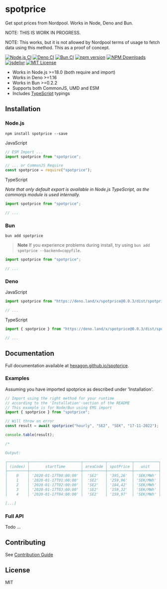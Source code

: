 # spotprice

Get spot prices from Nordpool. Works in Node, Deno and Bun.

NOTE: THIS IS WORK IN PROGRESS.

NOTE: This works, but it is not allowed by Nordpool terms of usage to fetch data using this method. This as a proof of concept.

[![Node.js CI](https://github.com/Hexagon/spotprice/actions/workflows/node.js.yml/badge.svg)](https://github.com/Hexagon/spotprice/actions/workflows/node.js.yml) [![Deno CI](https://github.com/Hexagon/spotprice/actions/workflows/deno.yml/badge.svg)](https://github.com/Hexagon/spotprice/actions/workflows/deno.yml) [![Bun CI](https://github.com/Hexagon/spotprice/actions/workflows/bun.yaml/badge.svg)](https://github.com/Hexagon/spotprice/actions/workflows/bun.yaml)
[![npm version](https://badge.fury.io/js/spotprice.svg)](https://badge.fury.io/js/spotprice) [![NPM Downloads](https://img.shields.io/npm/dm/spotprice.svg)](https://www.npmjs.org/package/spotprice) [![jsdelivr](https://data.jsdelivr.com/v1/package/npm/spotprice/badge?style=rounded)](https://www.jsdelivr.com/package/npm/spotprice) 
[![MIT License](https://img.shields.io/badge/license-MIT-blue.svg)](https://github.com/Hexagon/spotprice/blob/master/LICENSE) 

*   Works in Node.js >=18.0 (both require and import)
*   Works in Deno >=1.16
*   Works in Bun >=0.2.2
*   Supports both CommonJS, UMD and ESM
*   Includes [TypeScript](https://www.typescriptlang.org/) typings

## Installation

### Node.js

```npm install spotprice --save```

JavaScript

```javascript
// ESM Import ...
import spotprice from "spotprice";

// ... or CommonJS Require
const spotprice = require("spotprice");
```

TypeScript

*Note that only default export is available in Node.js TypeScript, as the commonjs module is used internally.*

```typescript
import spotprice from "spotprice";

// ...
```

### Bun

```bun add spotprice```

> **Note** If you experience problems during install, try using `bun add spotprice --backend=copyfile`.

```javascript
import spotprice from "spotprice";

// ...
```

### Deno

JavaScript

```javascript
import spotprice from "https://deno.land/x/spotprice@0.0.3/dist/spotprice.min.mjs";

// ...
```

TypeScript

```typescript
import { spotprice } from "https://deno.land/x/spotprice@0.0.3/dist/spotprice.min.mjs";

// ...
```

## Documentation

Full documentation available at [hexagon.github.io/spotprice](https://hexagon.github.io/spotprice/).

### Examples

Assuming you have imported spotprice as described under 'Installation'.

```javascript
// Import using the right method for your runtime
// according to the 'Installation'-section of the README
// This example is for Node/Bun using EMS import
import { spotprice } from "spotprice";

// Will throw on error
const result = await spotprice("hourly", "SE2", "SEK", "17-11-2022");

console.table(result);

/* 

Output:

┌─────────┬───────────────────────┬──────────┬───────────┬───────────┐
│ (index) │       startTime       │ areaCode │ spotPrice │   unit    │
├─────────┼───────────────────────┼──────────┼───────────┼───────────┤
│    0    │ '2020-01-17T00:00:00' │  'SE2'   │ '395,26'  │ 'SEK/MWh' │
│    1    │ '2020-01-17T01:00:00' │  'SE2'   │ '259,96'  │ 'SEK/MWh' │
│    2    │ '2020-01-17T02:00:00' │  'SE2'   │ '184,42'  │ 'SEK/MWh' │
│    3    │ '2020-01-17T03:00:00' │  'SE2'   │ '159,32'  │ 'SEK/MWh' │
│    4    │ '2020-01-17T04:00:00' │  'SE2'   │ '159,97'  │ 'SEK/MWh' │

[...]

```

### Full API

Todo ...

## Contributing

See [Contribution Guide](/CONTRIBUTING.md)

## License

MIT